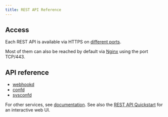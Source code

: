 ```yaml
---
title: REST API Reference
---
```


## Access

Each REST API is available via HTTPS on [different ports](/uc-doc/contributors/network).

Most of them can also be reached by default via [Nginx](/uc-doc/system/nginx) using the port
TCP/443.

## API reference

- [webhookd](/uc-doc/api_sdk/rest_api/webhookd)
- [confd](/uc-doc/api_sdk/rest_api/confd)
- [sysconfd](/uc-doc/api_sdk/rest_api/sysconfd)

For other services, see [documentation](https://wazo-platform.org/documentation). See also the
[REST API Quickstart](/uc-doc/api_sdk/rest_api/quickstart) for an interactive web UI.
